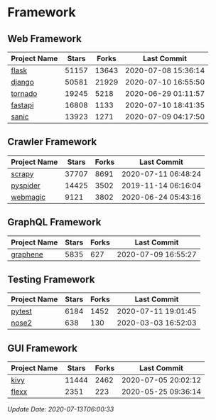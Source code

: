 # Framework

## Web Framework

| Project Name | Stars | Forks | Last Commit |
| ------------ | ----- | ----- | ----------- |
| [flask](https://github.com/pallets/flask) | 51157 | 13643 | 2020-07-08 15:36:14 |
| [django](https://github.com/django/django) | 50581 | 21929 | 2020-07-10 16:55:50 |
| [tornado](https://github.com/tornadoweb/tornado) | 19245 | 5218 | 2020-06-29 01:11:57 |
| [fastapi](https://github.com/tiangolo/fastapi) | 16808 | 1133 | 2020-07-10 18:41:35 |
| [sanic](https://github.com/huge-success/sanic) | 13923 | 1271 | 2020-07-09 04:17:50 |

## Crawler Framework

| Project Name | Stars | Forks | Last Commit |
| ------------ | ----- | ----- | ----------- |
| [scrapy](https://github.com/scrapy/scrapy) | 37707 | 8691 | 2020-07-11 06:48:24 |
| [pyspider](https://github.com/binux/pyspider) | 14425 | 3502 | 2019-11-14 06:16:04 |
| [webmagic](https://github.com/code4craft/webmagic) | 9121 | 3802 | 2020-06-24 05:43:16 |

## GraphQL Framework

| Project Name | Stars | Forks | Last Commit |
| ------------ | ----- | ----- | ----------- |
| [graphene](https://github.com/graphql-python/graphene) | 5835 | 627 | 2020-07-09 16:55:27 |

## Testing Framework

| Project Name | Stars | Forks | Last Commit |
| ------------ | ----- | ----- | ----------- |
| [pytest](https://github.com/pytest-dev/pytest) | 6184 | 1452 | 2020-07-11 19:01:45 |
| [nose2](https://github.com/nose-devs/nose2) | 638 | 130 | 2020-03-03 16:52:03 |

## GUI Framework

| Project Name | Stars | Forks | Last Commit |
| ------------ | ----- | ----- | ----------- |
| [kivy](https://github.com/kivy/kivy) | 11444 | 2462 | 2020-07-05 20:02:12 |
| [flexx](https://github.com/flexxui/flexx) | 2351 | 223 | 2020-05-25 09:36:14 |

*Update Date: 2020-07-13T06:00:33*
